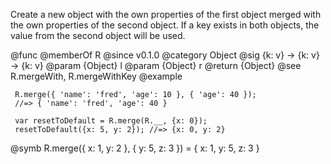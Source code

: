 Create a new object with the own properties of the first object merged with
the own properties of the second object. If a key exists in both objects,
the value from the second object will be used.

@func
@memberOf R
@since v0.1.0
@category Object
@sig {k: v} -> {k: v} -> {k: v}
@param {Object} l
@param {Object} r
@return {Object}
@see R.mergeWith, R.mergeWithKey
@example

     R.merge({ 'name': 'fred', 'age': 10 }, { 'age': 40 });
     //=> { 'name': 'fred', 'age': 40 }

     var resetToDefault = R.merge(R.__, {x: 0});
     resetToDefault({x: 5, y: 2}); //=> {x: 0, y: 2}
@symb R.merge({ x: 1, y: 2 }, { y: 5, z: 3 }) = { x: 1, y: 5, z: 3 }
